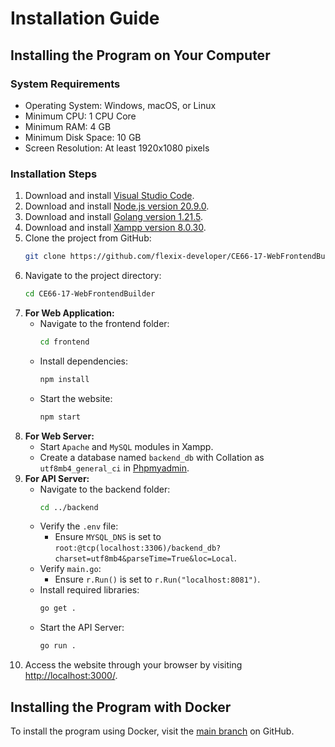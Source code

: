 # Installation Guide

## Installing the Program on Your Computer

### System Requirements
- Operating System: Windows, macOS, or Linux
- Minimum CPU: 1 CPU Core
- Minimum RAM: 4 GB
- Minimum Disk Space: 10 GB
- Screen Resolution: At least 1920x1080 pixels

### Installation Steps
1. Download and install [Visual Studio Code](https://code.visualstudio.com/).
2. Download and install [Node.js version 20.9.0](https://nodejs.org/en/blog/release/v20.9.0/).
3. Download and install [Golang version 1.21.5](https://go.dev/dl/).
4. Download and install [Xampp version 8.0.30](https://www.apachefriends.org/download.html).
5. Clone the project from GitHub:
    ```bash
    git clone https://github.com/flexix-developer/CE66-17-WebFrontendBuilder.git
    ```
6. Navigate to the project directory:
    ```bash
    cd CE66-17-WebFrontendBuilder
    ```
7. **For Web Application:**
    - Navigate to the frontend folder:
        ```bash
        cd frontend
        ```
    - Install dependencies:
        ```bash
        npm install
        ```
    - Start the website:
        ```bash
        npm start
        ```
8. **For Web Server:**
    - Start `Apache` and `MySQL` modules in Xampp.
    - Create a database named `backend_db` with Collation as `utf8mb4_general_ci` in [Phpmyadmin](http://localhost/phpmyadmin/).
9. **For API Server:**
    - Navigate to the backend folder:
        ```bash
        cd ../backend
        ```
    - Verify the `.env` file:
        - Ensure `MYSQL_DNS` is set to `root:@tcp(localhost:3306)/backend_db?charset=utf8mb4&parseTime=True&loc=Local`.
    - Verify `main.go`:
        - Ensure `r.Run()` is set to `r.Run("localhost:8081")`.
    - Install required libraries:
        ```bash
        go get .
        ```
    - Start the API Server:
        ```bash
        go run .
        ```
10. Access the website through your browser by visiting [http://localhost:3000/](http://localhost:3000/).

## Installing the Program with Docker

To install the program using Docker, visit the [main branch](https://github.com/flexix-developer/CE66-17-WebFrontendBuilder/tree/main) on GitHub.

